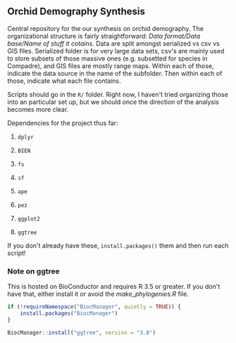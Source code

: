 
Orchid Demography Synthesis
---------------------------

Central repository for the our synthesis on orchid demography. The organizational structure is fairly straightforward: *Data format/Data base/Name of stuff it cotains*. Data are split amongst serialized vs csv vs GIS files. Serialized folder is for very large data sets, csv's are mainly used to store subsets of those massive ones (e.g. subsetted for species in Compadre), and GIS files are mostly range maps. Within each of those, indicate the data source in the name of the subfolder. Then within each of those, indicate what each file contains.

Scripts should go in the `R/` folder. Right now, I haven't tried organizing those into an particular set up, but we should once the direction of the analysis becomes more clear.

Dependencies for the project thus far:

1.  `dplyr`

2.  `BIEN`

3.  `fs`

4.  `sf`

5.  `ape`

6.  `pez`

7.  `ggplot2`

8.  `ggtree`

If you don't already have these, `install.packages()` them and then run each script!

### Note on ggtree

This is hosted on BioConductor and requires R 3.5 or greater. If you don't have that, either install it or avoid the *make\_phylogenies.R* file.

``` r
if (!requireNamespace("BiocManager", quietly = TRUE)) {
    install.packages("BiocManager")
}

BiocManager::install("ggtree", version = "3.8")
```
